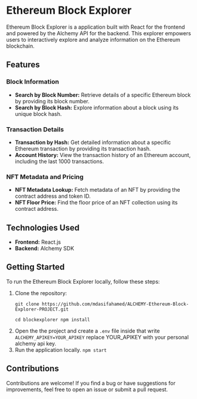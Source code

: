 # Ethereum Block Explorer

Ethereum Block Explorer is a  application built with React for the frontend and powered by the Alchemy API for the backend. This explorer empowers users to interactively explore and analyze information on the Ethereum blockchain.

## Features

### Block Information
- **Search by Block Number:** Retrieve details of a specific Ethereum block by providing its block number.
- **Search by Block Hash:** Explore information about a block using its unique block hash.

### Transaction Details
- **Transaction by Hash:** Get detailed information about a specific Ethereum transaction by providing its transaction hash.
- **Account History:** View the transaction history of an Ethereum account, including the last 1000 transactions.

### NFT Metadata and Pricing
- **NFT Metadata Lookup:** Fetch metadata of an NFT by providing the contract address and token ID.
- **NFT Floor Price:** Find the floor price of an NFT collection using its contract address.

## Technologies Used

- **Frontend:** React.js
- **Backend:** Alchemy SDK


## Getting Started

To run the Ethereum Block Explorer locally, follow these steps:

1. Clone the repository:
   ```
   git clone https://github.com/mdasifahamed/ALCHEMY-Ethereum-Block-Explorer-PROJECT.git

   cd blockexplorer npm install
2. Open the the project and create a `.env` file inside that write ``` ALCHEMY_APIKEY=YOUR_APIKEY ``` replace YOUR_APIKEY  with your personal alchemy api key.
3.  Run the application locally.
   ``` npm start ```

## Contributions

Contributions are welcome! If you find a bug or have suggestions for improvements, feel free to open an issue or submit a pull request.
